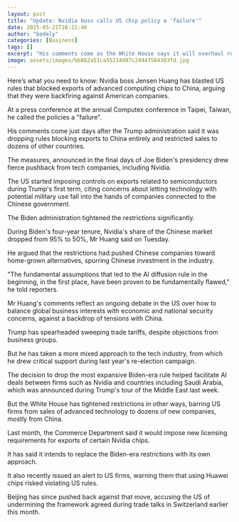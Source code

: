 ```yaml
---
layout: post
title: "Update: Nvidia boss calls US chip policy a 'failure'"
date: 2025-05-21T16:21:40
author: "badely"
categories: [Business]
tags: []
excerpt: "His comments come as the White House says it will overhaul rules restricting sales of advanced chips."
image: assets/images/bb862a51ca55214d87c24447584303fd.jpg
---
```


Here’s what you need to know: Nvidia boss Jensen Huang has blasted US rules that blocked exports of advanced computing chips to China, arguing that they were backfiring against American companies.

At a press conference at the annual Computex conference in Taipei, Taiwan, he called the policies a "failure".

His comments come just days after the Trump administration said it was dropping rules blocking exports to China entirely and restricted sales to dozens of other countries.

The measures, announced in the final days of Joe Biden's presidency drew fierce pushback from tech companies, including Nvidia. 

The US started imposing controls on exports related to semiconductors during Trump's first term, citing concerns about letting technology with potential military use fall into the hands of companies connected to the Chinese government.

The Biden administration tightened the restrictions significantly. 

During Biden's four-year tenure, Nvidia's share of the Chinese market dropped from 95% to 50%, Mr Huang said on Tuesday.

He argued that the restrictions had pushed Chinese companies toward home-grown alternatives, spurring Chinese investment in the industry.

"The fundamental assumptions that led to the AI diffusion rule in the beginning, in the first place, have been proven to be fundamentally flawed," he told reporters.

Mr Huang's comments reflect an ongoing debate in the US over how to balance global business interests with economic and national security concerns, against a backdrop of tensions with China.

Trump has spearheaded sweeping trade tariffs, despite objections from business groups. 

But he has taken a more mixed approach to the tech industry, from which he drew critical support during last year's re-election campaign.  

The decision to drop the most expansive Biden-era rule helped facilitate AI deals between firms such as Nvidia and countries including Saudi Arabia, which was announced during Trump's tour of the Middle East last week.

But the White House has tightened restrictions in other ways, barring US firms from sales of advanced technology to dozens of new companies, mostly from China. 

Last month, the Commerce Department said it would impose new licensing requirements for exports of certain Nvidia chips. 

It has said it intends to replace the Biden-era restrictions with its own approach.

It also recently issued an alert to US firms, warning them that using Huawei chips risked violating US rules.

Beijing has since pushed back against that move, accusing the US of undermining the framework agreed during trade talks in Switzerland earlier this month.

